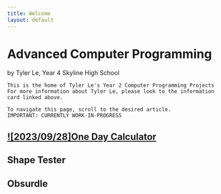 ```yaml
---
title: Welcome
layout: default
---
```


# Advanced Computer Programming 

by Tyler Le, Year 4 Skyline High School

    This is the home of Tyler Le's Year 2 Computer Programming Projects
    For more information about Tyler Le, please look to the information card linked above.
    
    To navigate this page, scroll to the desired article.
    IMPORTANT: CURRENTLY WORK-IN-PROGRESS

## [![2023/09/28]One Day Calculator](https://tylerlecmd.github.io/LiteraryPortfolio/2023/03/14/htrllap.html)
## Shape Tester
## Obsurdle

